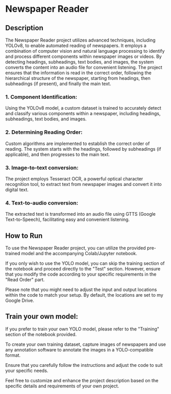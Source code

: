 # Newspaper Reader

## Description

The Newspaper Reader project utilizes advanced techniques, including YOLOv8, to enable automated reading of newspapers. It employs a combination of computer vision and natural language processing to identify and process different components within newspaper images or videos. By detecting headings, subheadings, text bodies, and images, the system converts the content into an audio file for convenient listening. The project ensures that the information is read in the correct order, following the hierarchical structure of the newspaper, starting from headings, then subheadings (if present), and finally the main text.

### 1. Component Identification:

Using the YOLOv8 model, a custom dataset is trained to accurately detect and classify various components within a newspaper, including headings, subheadings, text bodies, and images.

### 2. Determining Reading Order:

Custom algorithms are implemented to establish the correct order of reading. The system starts with the headings, followed by subheadings (if applicable), and then progresses to the main text.

### 3. Image-to-text conversion:

The project employs Tesseract OCR, a powerful optical character recognition tool, to extract text from newspaper images and convert it into digital text.

### 4. Text-to-audio conversion:

The extracted text is transformed into an audio file using GTTS (Google Text-to-Speech), facilitating easy and convenient listening.

## How to Run

To use the Newspaper Reader project, you can utilize the provided pre-trained model and the accompanying Colab/Jupyter notebook.

If you only wish to use the YOLO model, you can skip the training section of the notebook and proceed directly to the "Test" section. However, ensure that you modify the code according to your specific requirements in the "Read Order" part.

Please note that you might need to adjust the input and output locations within the code to match your setup. By default, the locations are set to my Google Drive.

## Train your own model:

If you prefer to train your own YOLO model, please refer to the "Training" section of the notebook provided.

To create your own training dataset, capture images of newspapers and use any annotation software to annotate the images in a YOLO-compatible format.

Ensure that you carefully follow the instructions and adjust the code to suit your specific needs.

Feel free to customize and enhance the project description based on the specific details and requirements of your own project.
